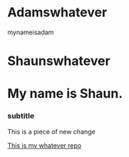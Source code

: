# Adamswhatever
mynameisadam
# Shaunswhatever
# My name is Shaun. 

### subtitle

This is a piece of 
new change

[This is my whatever repo](https://github.com/adamxbayes/whatever)